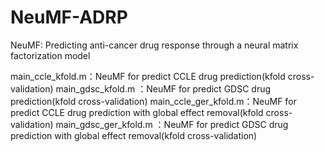 # NeuMF-ADRP
NeuMF: Predicting anti-cancer drug response through a neural matrix factorization model

main_ccle_kfold.m：NeuMF for predict CCLE drug prediction(kfold cross-validation)
main_gdsc_kfold.m ：NeuMF for predict GDSC drug prediction(kfold cross-validation)
main_ccle_ger_kfold.m：NeuMF for predict CCLE drug prediction with global effect removal(kfold cross-validation)
main_gdsc_ger_kfold.m ：NeuMF for predict GDSC drug prediction with global effect removal(kfold cross-validation)

